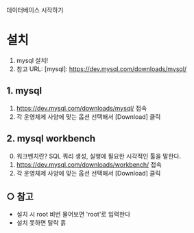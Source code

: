 데이터베이스 시작하기
# 설치
   1) mysql 설치!
   2) 참고 URL: [mysql]: https://dev.mysql.com/downloads/mysql/

## 1. mysql 
   1) https://dev.mysql.com/downloads/mysql/ 접속
   2) 각 운영체제 사양에 맞는 옵션 선택해서 [Download] 클릭 

## 2. mysql workbench 
   0) 워크벤치란? SQL 쿼리 생성, 실행에 필요한 시각적인 툴을 말한다.
   1) https://dev.mysql.com/downloads/workbench/ 접속
   2) 각 운영체제 사양에 맞는 옵션 선택해서 [Download] 클릭 
   
## ○ 참고
  * 설치 시 root 비번 물어보면 'root'로 입력한다 
  * 설치 못하면 탈락 흙